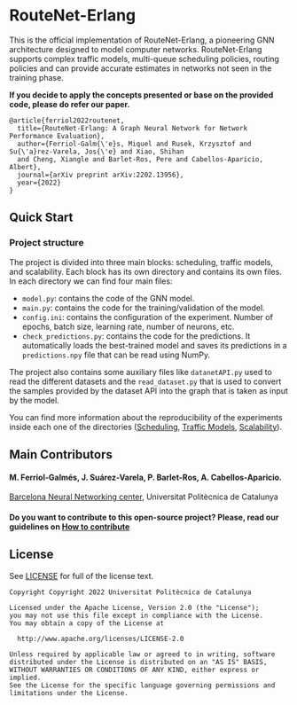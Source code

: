 # RouteNet-Erlang

This is the official implementation of RouteNet-Erlang, a pioneering GNN architecture designed to model computer 
networks. RouteNet-Erlang supports complex traffic models, multi-queue scheduling policies, routing policies and 
can provide accurate estimates in networks not seen in the training phase.

**If you decide to apply the concepts presented or base on the provided code, please do refer our paper.**

```
@article{ferriol2022routenet,
  title={RouteNet-Erlang: A Graph Neural Network for Network Performance Evaluation},
  author={Ferriol-Galm{\'e}s, Miquel and Rusek, Krzysztof and Su{\'a}rez-Varela, Jos{\'e} and Xiao, Shihan 
  and Cheng, Xiangle and Barlet-Ros, Pere and Cabellos-Aparicio, Albert},
  journal={arXiv preprint arXiv:2202.13956},
  year={2022}
}
```

## Quick Start
### Project structure

The project is divided into three main blocks: scheduling, traffic models, and scalability. Each block has its own 
directory and contains its own files. In each directory we can find four main files:
- `model.py`: contains the code of the GNN model.
- `main.py`: contains the code for the training/validation of the model.
- `config.ini`: contains the configuration of the experiment. Number of epochs, batch size, learning rate, number of
neurons, etc.
- `check_predictions.py`: contains the code for the predictions. It automatically loads the best-trained model and 
saves its predictions in a `predictions.npy` file that can be read using NumPy.

The project also contains some auxiliary files like `datanetAPI.py` used to read the different datasets and the 
`read_dataset.py` that is used to convert the samples provided by the dataset API into the graph that is taken as
input by the model.

You can find more information about the reproducibility of the experiments inside each one of the directories 
([Scheduling](/Scheduling/README.md), [Traffic Models](/TrafficModels/README.md), [Scalability](/Scalability/README.md)).

## Main Contributors
#### M. Ferriol-Galmés, J. Suárez-Varela, P. Barlet-Ros, A. Cabellos-Aparicio.

[Barcelona Neural Networking center](https://bnn.upc.edu/), Universitat Politècnica de Catalunya

#### Do you want to contribute to this open-source project? Please, read our guidelines on [How to contribute](CONTRIBUTING.md)

## License
See [LICENSE](LICENSE) for full of the license text.

```
Copyright Copyright 2022 Universitat Politècnica de Catalunya

Licensed under the Apache License, Version 2.0 (the "License");
you may not use this file except in compliance with the License.
You may obtain a copy of the License at

  http://www.apache.org/licenses/LICENSE-2.0

Unless required by applicable law or agreed to in writing, software
distributed under the License is distributed on an "AS IS" BASIS,
WITHOUT WARRANTIES OR CONDITIONS OF ANY KIND, either express or implied.
See the License for the specific language governing permissions and
limitations under the License.
```
